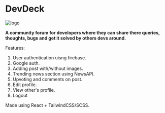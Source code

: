 
# DevDeck 

![logo](https://github.com/TahaHameed23/DevDeck/assets/89855847/68828793-3c3e-4639-9fe0-7f4037831be8)


**A community forum for developers where they can share there queries, thoughts, bugs and get it solved by others devs around.**

Features:
1. User authentication uisng firebase. 
2. Google auth. 
3. Adding post with/without images. 
4. Trending news section using NewsAPI. 
5. Upvoting and comments on post. 
6. Edit profile. 
7. View other's profile. 
8. Logout 

Made using React + TailwindCSS/SCSS.

